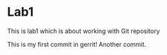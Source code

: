 # Lab1
This is lab1 which is about working with Git repository

This is my first commit in gerrit!
Another commit.
